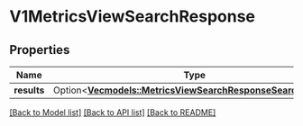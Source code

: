 # V1MetricsViewSearchResponse

## Properties

Name | Type | Description | Notes
------------ | ------------- | ------------- | -------------
**results** | Option<[**Vec<models::MetricsViewSearchResponseSearchResult>**](MetricsViewSearchResponseSearchResult.md)> |  | [optional]

[[Back to Model list]](../README.md#documentation-for-models) [[Back to API list]](../README.md#documentation-for-api-endpoints) [[Back to README]](../README.md)


